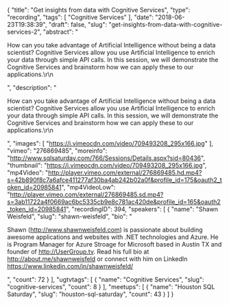 {
  "title": "Get insights from data with Cognitive Services",
  "type": "recording",
  "tags": [
    "Cognitive Services"
  ],
  "date": "2018-06-23T19:38:39",
  "draft": false,
  "slug": "get-insights-from-data-with-cognitive-services-2",
  "abstract": "<p>How can you take advantage of Artificial Intelligence without being a data scientist? Cognitive Services allow you use Artificial Intelligence to enrich your data through simple API calls. In this session, we will demonstrate the Cognitive Services and brainstorm how we can apply these to our applications.\r\n</p>",
  "description": "<p>How can you take advantage of Artificial Intelligence without being a data scientist? Cognitive Services allow you use Artificial Intelligence to enrich your data through simple API calls. In this session, we will demonstrate the Cognitive Services and brainstorm how we can apply these to our applications.\r\n</p>",
  "images": [
    "https://i.vimeocdn.com/video/709493208_295x166.jpg"
  ],
  "vimeo": "276869485",
  "moreinfo": "http://www.sqlsaturday.com/766/Sessions/Details.aspx?sid=80436",
  "thumbnail": "https://i.vimeocdn.com/video/709493208_295x166.jpg",
  "mp4Video": "http://player.vimeo.com/external/276869485.hd.mp4?s=42b890f8c7a6afce411277af30ba4ab242b02a0f&profile_id=175&oauth2_token_id=20985841",
  "mp4VideoLow": "http://player.vimeo.com/external/276869485.sd.mp4?s=3ab11722a4f0669ac6bc5335cb9e8c781ac420de&profile_id=165&oauth2_token_id=20985841",
  "recordingID": 394,
  "speakers": [
    {
      "name": "Shawn Weisfeld",
      "slug": "shawn-weisfeld",
      "bio": "<p>Shawn (http://www.shawnweisfeld.com) is passionate about building awesome applications and websites with .NET technologies and Azure. He is Program Manager for Azure Stroage for Microsoft based in Austin TX and founder of http://UserGroup.tv. Read his full bio at http://about.me/shawnweisfeld or connect with him on LinkedIn https://www.linkedin.com/in/shawnweisfeld/</p>",
      "count": 72
    }
  ],
  "ugtvtags": [
    {
      "name": "Cognitive Services",
      "slug": "cognitive-services",
      "count": 8
    }
  ],
  "meetups": [
    {
      "name": "Houston SQL Saturday",
      "slug": "houston-sql-saturday",
      "count": 43
    }
  ]
}